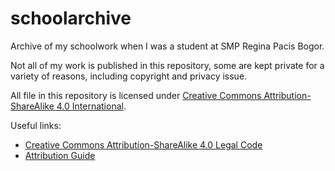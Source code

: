 # schoolarchive
Archive of my schoolwork when I was a student at SMP Regina Pacis Bogor.

Not all of my work is published in this repository, some are kept private for a variety of reasons, including copyright and privacy issue.

All file in this repository is licensed under [Creative Commons Attribution-ShareAlike 4.0 International](https://creativecommons.org/licenses/by-sa/4.0/).

Useful links:
- [Creative Commons Attribution-ShareAlike 4.0 Legal Code](https://raw.githubusercontent.com/private4920/schoolarchive/main/LICENSE)
- [Attribution Guide](https://github.com/private4920/schoolarchive/blob/main/ATTRIBUTION.md)
